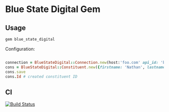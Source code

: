 # Blue State Digital Gem

## Usage

```ruby
gem blue_state_digital
```

Configuration:

```ruby

connection = BlueStateDigital::Connection.new(host:'foo.com' api_id: 'bar', api_secret: 'magic_secret')
cons = BlueStateDigital::Constituent.new({firstname: 'Nathan', lastname: 'Woodhull', emails: [{ email: 'woodhull@gmail.com'}]}.merge({connection: connection}))
cons.save
cons.Id # created constituent ID

```

## CI
[![Build Status](https://secure.travis-ci.org/controlshift/blue_state_digital.png)](http://travis-ci.org/controlshift/blue_state_digital)


